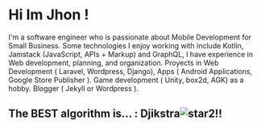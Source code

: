 # Hi Im Jhon !

I'm a software engineer who is passionate about Mobile Development for Small Business. Some technologies I enjoy working with include Kotlin, Jamstack (JavaScript, APIs + Markup) and GraphQL, I have experience in Web development, planning, and organization. Proyects in Web Development ( Laravel, Wordpress, Django), Apps ( Android Applications, Google Store Publisher ). Game development ( Unity, box2d, AGK) as a hobby. Blogger ( Jekyll or Wordpress ). 







## The BEST algorithm is... : Djikstra![star2](https://github.githubassets.com/images/icons/emoji/unicode/1f31f.png)!! 


<!--
**TheFenixfx/thefenixfx** is a ✨ _special_ ✨ repository because its `README.md` (this file) appears on your GitHub profile.

Here are some ideas to get you started:

- 🔭 I’m currently working on ...
- 🌱 I’m currently learning ...
- 👯 I’m looking to collaborate on ...
- 🤔 I’m looking for help with ...
- 💬 Ask me about ...
- 📫 How to reach me: ...
- 😄 Pronouns: ...
- ⚡ Fun fact: ...
-->
